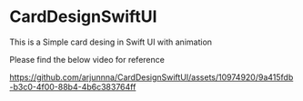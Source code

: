# CardDesignSwiftUI

This is a Simple card desing in Swift UI with animation 

Please find the below video for reference 



https://github.com/arjunnna/CardDesignSwiftUI/assets/10974920/9a415fdb-b3c0-4f00-88b4-4b6c383764ff

